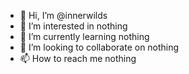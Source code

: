 - 👋 Hi, I’m @innerwilds
- 👀 I’m interested in nothing
- 🌱 I’m currently learning nothing
- 💞️ I’m looking to collaborate on nothing
- 📫 How to reach me nothing

<!---
innerwilds/innerwilds is a ✨ special ✨ repository because its `README.md` (this file) appears on your GitHub profile.
You can click the Preview link to take a look at your changes.
--->
